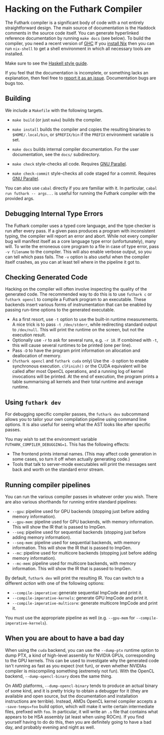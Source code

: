 # Hacking on the Futhark Compiler

The Futhark compiler is a significant body of code with a not entirely
straightforward design. The main source of documentation is the
Haddock comments in the source code itself.  You can generate
hyperlinked reference documentation by running `make docs` (see
below).  To build the compiler, you need a recent version of
[GHC](http://ghc.haskell.org/) If you [install
Nix](https://nixos.org/download.html#download-nix) then you can run
`nix-shell` to get a shell environment in which all necessary tools
are installed.

Make sure to see the [Haskell style guide](STYLE.md).

If you feel that the documentation is incomplete, or something lacks
an explanation, then feel free to [report it as an
issue](https://github.com/diku-dk/futhark/issues). Documentation bugs
are bugs too.

## Building

We include a `Makefile` with the following targets.

* `make build` (or just `make`) builds the compiler.

* `make install` builds the compiler and copies the resulting binaries
  to `$HOME/.local/bin`, or `$PREFIX/bin` if the `PREFIX` environment
  variable is set.

* `make docs` builds internal compiler documentation.  For the user
  documentation, see the `docs/` subdirectory.

* `make check` style-checks all code.  Requires [GNU
  Parallel](https://www.gnu.org/software/parallel/).

* `make check-commit` style-checks all code staged for a commit.
  Requires [GNU Parallel](https://www.gnu.org/software/parallel/).

You can also use `cabal` directly if you are familiar with it.  In
particular, `cabal run futhark -- args...` is useful for running the
Futhark compiler with the provided args.

## Debugging Internal Type Errors

The Futhark compiler uses a typed core language, and the type checker is
run after every pass. If a given pass produces a program with
inconsistent typing, the compiler will report an error and abort. While
not every compiler bug will manifest itself as a core language type
error (unfortunately), many will. To write the erroneous core program to
a file in case of type error, pass `-v filename` to the compiler. This
will also enable verbose output, so you can tell which pass fails. The
`-v` option is also useful when the compiler itself crashes, as you can
at least tell where in the pipeline it got to.

## Checking Generated Code

Hacking on the compiler will often involve inspecting the quality of
the generated code. The recommended way to do this is to use
`futhark c` or `futhark opencl` to compile a Futhark program to an
executable. These backends insert various forms of instrumentation
that can be enabled by passing run-time options to the generated
executable.

-   As a first resort, use `-t` option to use the built-in runtime
    measurements. A nice trick is to pass `-t /dev/stderr`, while
    redirecting standard output to `/dev/null`. This will print the
    runtime on the screen, but not the execution result.
-   Optionally use `-r` to ask for several runs, e.g. `-r 10`. If
    combined with `-t`, this will cause several runtimes to be printed
    (one per line).
-   Pass `-D` to have the program print information on allocation and
    deallocation of memory.
-   (`futhark opencl` and `futhark cuda` only) Use the `-D` option to
    enable synchronous execution. `clFinish()` or the CUDA equivalent
    will be called after most OpenCL operations, and a running log of
    kernel invocations will be printed. At the end of execution, the
    program prints a table summarising all kernels and their total
    runtime and average runtime.

## Using `futhark dev`

For debugging specific compiler passes, the `futhark dev` subcommand
allows you to tailor your own compilation pipeline using command line
options. It is also useful for seeing what the AST looks like after
specific passes.

You may wish to set the environment variable
`FUTHARK_COMPILER_DEBUGGING=1`. This has the following effects:

- The frontend prints internal names. (This may affect code
  generation in some cases, so turn it off when actually
  generating code.)
- Tools that talk to server-mode executables will print the messages
  sent back and worth on the standard error stream.

## Running compiler pipelines

You can run the various compiler passes in whatever order you wish.
There are also various shorthands for running entire standard pipelines:

- `--gpu`: pipeline used for GPU backends (stopping just before adding
  memory information).
- `--gpu-mem`: pipeline used for GPU backends, with memory
  information. This will show the IR that is passed to ImpGen.
- `--seq`: pipeline used for sequential backends (stopping just before
  adding memory information).
- `--seq-mem`: pipeline used for sequential backends, with memory
  information. This will show the IR that is passed to ImpGen.
- `--mc`: pipeline used for multicore backends (stopping just before
  adding memory information).
- `--mc-mem`: pipeline used for multicore backends, with memory
  information. This will show the IR that is passed to ImpGen.

By default, `futhark dev` will print the resulting IR. You can switch to
a different *action* with one of the following options:

- `--compile-imperative`: generate sequential ImpCode and print it.
- `--compile-imperative-kernels`: generate GPU ImpCode and print it.
- `--compile-imperative-multicore`: generate multicore ImpCode and
  print it.

You must use the appropriate pipeline as well (e.g. `--gpu-mem` for
`--compile-imperative-kernels`).

## When you are about to have a bad day

When using the `cuda` backend, you can use the `--dump-ptx` runtime
option to dump PTX, a kind of high-level assembly for NVIDIA GPUs,
corresponding to the GPU kernels. This can be used to investigate why
the generated code isn\'t running as fast as you expect (not fun), or
even whether NVIDIAs compiler is miscompiling something (extremely not
fun). With the OpenCL backend, `--dump-opencl-binary` does the same
thing.

On AMD platforms, `--dump-opencl-binary` tends to produce an actual
binary of some kind, and it is pretty tricky to obtain a debugger for it
(they are available and open source, but the documentation and
installation instructions are terrible). Instead, AMDs OpenCL kernel
compiler accepts a `-save-temps=foo` build option, which will make it
write certain intermediate files, prefixed with `foo`. In particular, it
will write an `.s` file that contains what appears to be HSA assembly
(at least when using ROCm). If you find yourself having to do do this,
then you are definitely going to have a bad day, and probably evening
and night as well.
